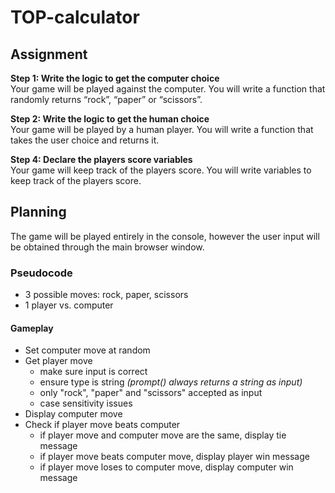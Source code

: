 # TOP-calculator

## Assignment
**Step 1: Write the logic to get the computer choice** <br>
Your game will be played against the computer. You will write a function that randomly returns “rock”, “paper” or “scissors”.

**Step 2: Write the logic to get the human choice** <br>
Your game will be played by a human player. You will write a function that takes the user choice and returns it.

**Step 4: Declare the players score variables** <br>
Your game will keep track of the players score. You will write variables to keep track of the players score.

## Planning
The game will be played entirely in the console, however the user input will be obtained through the main browser window.
### Pseudocode
* 3 possible moves: rock, paper, scissors
* 1 player vs. computer

#### Gameplay
  - Set computer move at random
  - Get player move
    + make sure input is correct
    + ensure type is string _(prompt() always returns a string as input)_
    + only "rock", "paper" and "scissors" accepted as input
    + case sensitivity issues
  - Display computer move
  - Check if player move beats computer
    + if player move and computer move are the same, display tie message
    + if player move beats computer move, display player win message
    + if player move loses to computer move, display computer win message
